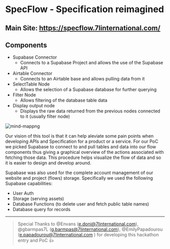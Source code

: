 # SpecFlow - Specification reimagined

## Main Site: https://specflow.7linternational.com/

## Components

- Supabase Connector
	- Connects to a Supabase Project and allows the use of the Supabase API
- Airtable Connector
	- Connects to an Airtable base and allows pulling data from it
- SelectTable Node
	- Allows the selection of a Supabase database for further querying
- Filter Node
	- Allows filtering of the database table data
- Display output node
	- Displays the raw data returned from the previous nodes connected to it (usually filter node)

![mind-mappng](https://user-images.githubusercontent.com/864248/162585141-3692205c-3320-4a93-bcf4-2fe4f5bf8d45.png)


Our vision of this tool is that it can help aleviate some pain points when developing APIs and Specification for a product or a service. For our PoC we picked Supabase to connect to and pull tables and data into our flow components thus giving a graphical overview of the actions associated with fetching those data.
This procedure helps visualize the flow of data and so it is easier to design and develop around.

Supabase was also used for the complete account management of our website and project (flows) storage. Specifically we used the following Supabase capabilities:

- User Auth
- Storage (serving assets)
- Database Functions (to delete user and fetch public table names)
- Database query for records

---

> Special Thanks to @Envans (e.doni@7linternational.com), @gbarmpas7L (g.barmpas@7linternational.com), @EmilyPapadourou (e.papadourou@7linternational.com
) for developing this hackathon entry and PoC 👍
